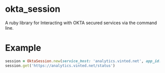 okta_session
========
A ruby library for Interacting with OKTA secured services via the command line.

Example
=======

```ruby
session = OktaSession.new(service_host: 'analytics.vinted.net', app_id: 'vinted_analyticssaml_2')
session.get('https://analytics.vinted.net/status')
```
